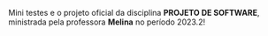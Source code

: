 Mini testes e o projeto oficial da disciplina **PROJETO DE SOFTWARE**, ministrada pela professora **Melina** no período 2023.2!
